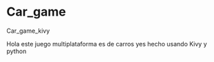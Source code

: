# Car_game
Car_game_kivy

Hola este juego multiplataforma es de carros yes hecho usando Kivy y python 
